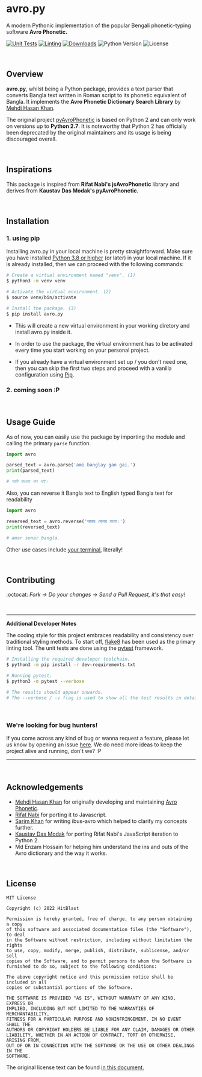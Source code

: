 # avro.py

A modern Pythonic implementation of the popular Bengali phonetic-typing software **Avro Phonetic.**

[![Unit Tests](https://github.com/hitblast/avro.py/actions/workflows/unit-tests.yml/badge.svg?branch=main)](https://github.com/hitblast/avro.py/actions/workflows/unit-tests.yml)
[![Linting](https://github.com/hitblast/avro.py/actions/workflows/linting.yml/badge.svg?branch=main)](https://github.com/hitblast/avro.py/actions/workflows/linting.yml)
[![Downloads](https://static.pepy.tech/personalized-badge/avro-py?period=total&units=international_system&left_color=grey&right_color=black&left_text=Downloads)](https://pepy.tech/project/avro-py)
![Python Version](https://img.shields.io/pypi/pyversions/avro.py.svg?color=black&label=Python)
![License](https://img.shields.io/pypi/l/avro.py.svg?color=black&label=License)

<br>

## Overview

**avro.py**, whilst being a Python package, provides a text parser that converts Bangla text written in Roman script to its phonetic equivalent of Bangla. It implements the **Avro Phonetic Dictionary Search Library** by [Mehdi Hasan Khan](https://github.com/mugli).

The original project [pyAvroPhonetic](https://github.com/kaustavdm/pyAvroPhonetic) is based on Python 2 and can only work on versions up to **Python 2.7**. It is noteworthy that Python 2 has officially been deprecated by the original maintainers and its usage is being discouraged overall.

<br>

## Inspirations

This package is inspired from **Rifat Nabi's jsAvroPhonetic** library and derives from **Kaustav Das Modak's pyAvroPhonetic.**

<br>

## Installation

### 1. using pip

Installing avro.py in your local machine is pretty straightforward. Make sure you have installed [Python 3.8 or higher](https://www.python.org/downloads/) (or later) in your local machine. If it is already installed, then we can proceed with the following commands:

```bash
# Create a virtual environment named "venv". (1)
$ python3 -m venv venv 

# Activate the virtual environment. (2)
$ source venv/bin/activate 

# Install the package. (3)
$ pip install avro.py
```

- This will create a new virtual environment in your working diretory and install avro.py inside it.

- In order to use the package, the virtual environment has to be activated every time you start working on your personal project.

- If you already have a virtual environment set up / you don't need one, then you can skip the first two steps and proceed with a vanilla configuration using [Pip](https://pypi.python.org/pypi/pip). <br>

### 2. coming soon :P

<br>

## Usage Guide
As of now, you can easily use the package by importing the module and calling the primary `parse` function.

```python
import avro

parsed_text = avro.parse('ami banglay gan gai.')
print(parsed_text)

# আমি বাংলায় গান গাই।
```

Also, you can reverse it Bangla text to English typed Bangla text for readability

```python
import avro

reversed_text = avro.reverse('আমার সোনার বাংলা।')
print(reversed_text)

# amar sonar bangla.
```

Other use cases include [your terminal](https://github.com/hitblast/avro.py-cli), literally!

<br>

## Contributing

:octocat: *Fork -> Do your changes -> Send a Pull Request, it's that easy!*

<br>

---


**Additional Developer Notes**

The coding style for this project embraces readability and consistency over traditional styling methods. To start off, [flake8](https://flake8.pycqa.org/en/latest/) has been used as the primary linting tool. The unit tests are done using the [pytest](https://pypi.python.org/pypi/pytest) framework.

```bash
# Installing the required developer toolchain.
$ python3 -m pip install -r dev-requirements.txt

# Running pytest.
$ python3 -m pytest --verbose

# The results should appear onwards.
# The --verbose / -v flag is used to show all the test results in detail.
```

<br>

### We're looking for bug hunters!

If you come across any kind of bug or wanna request a feature, please let us know by opening an issue [here](https://github.com/hitblast/avro.py/issues). We do need more ideas to keep the project alive and running, don't we? :P

---

<br>

## Acknowledgements

- [Mehdi Hasan Khan](https://github.com/mugli) for originally developing and maintaining [Avro Phonetic](https://github.com/omicronlab/Avro-Keyboard).
- [Rifat Nabi](https://github.com/torifat) for porting it to Javascript.
- [Sarim Khan](https://github.com/sarim) for writing ibus-avro which helped to clarify my concepts further.
- [Kaustav Das Modak](https://github.com/kaustavdm) for porting Rifat Nabi's JavaScript iteration to Python 2.
- Md Enzam Hossain for helping him understand the ins and outs of the Avro dictionary and the way it works.

<br>

## License

```
MIT License

Copyright (c) 2022 HitBlast

Permission is hereby granted, free of charge, to any person obtaining a copy
of this software and associated documentation files (the "Software"), to deal
in the Software without restriction, including without limitation the rights
to use, copy, modify, merge, publish, distribute, sublicense, and/or sell
copies of the Software, and to permit persons to whom the Software is
furnished to do so, subject to the following conditions:

The above copyright notice and this permission notice shall be included in all
copies or substantial portions of the Software.

THE SOFTWARE IS PROVIDED "AS IS", WITHOUT WARRANTY OF ANY KIND, EXPRESS OR
IMPLIED, INCLUDING BUT NOT LIMITED TO THE WARRANTIES OF MERCHANTABILITY,
FITNESS FOR A PARTICULAR PURPOSE AND NONINFRINGEMENT. IN NO EVENT SHALL THE
AUTHORS OR COPYRIGHT HOLDERS BE LIABLE FOR ANY CLAIM, DAMAGES OR OTHER
LIABILITY, WHETHER IN AN ACTION OF CONTRACT, TORT OR OTHERWISE, ARISING FROM,
OUT OF OR IN CONNECTION WITH THE SOFTWARE OR THE USE OR OTHER DEALINGS IN THE
SOFTWARE.
```

The original license text can be found [in this document.](https://github.com/hitblast/avro.py/blob/main/LICENSE)
